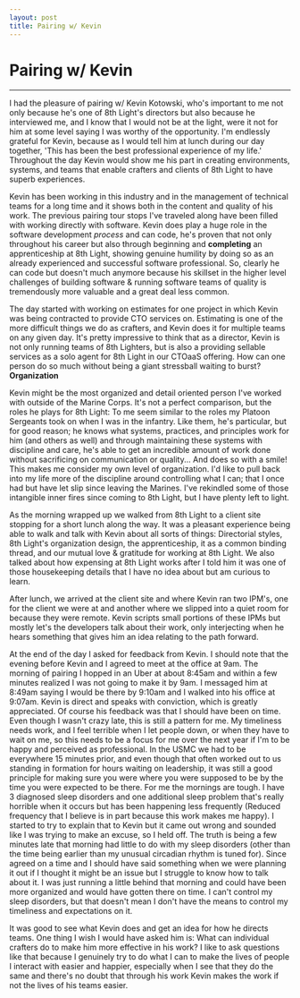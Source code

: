 ```yaml
---
layout: post
title: Pairing w/ Kevin
---
```


# Pairing w/ Kevin
<hr>

I had the pleasure of pairing w/ Kevin Kotowski, who's important to me not only because he's one of 8th Light's directors but also because he interviewed me, and I know that I would not be at the light, were it not for him at some level saying I was worthy of the opportunity. I'm endlessly grateful for Kevin, because as I would tell him at lunch during our day together, 'This has been the best professional experience of my life.' Throughout the day Kevin would show me his part in creating environments, systems, and teams that enable crafters and clients of 8th Light to have superb experiences.

Kevin has been working in this industry and in the management of technical teams for a long time and it shows both in the content and quality of his work. The previous pairing tour stops I've traveled along have been filled with working directly with software. Kevin does play a huge role in the software development _process_ and can code, he's proven that not only throughout his career but also through beginning and **completing** an apprenticeship at 8th Light, showing genuine humility by doing so as an already experienced and successful software professional. So, clearly he can code but doesn't much anymore because his skillset in the higher level challenges of building software & running software teams of quality is tremendously more valuable and a great deal less common.

The day started with working on estimates for one project in which Kevin was being contracted to provide CTO services on. Estimating is one of the more difficult things we do as crafters, and Kevin does it for multiple teams on any given day. It's pretty impressive to think that as a director, Kevin is not only running teams of 8th Lighters, but is also a providing sellable services as a solo agent for 8th Light in our CTOaaS offering. How can one person do so much without being a giant stressball waiting to burst? **Organization**

Kevin might be the most organized and detail oriented person I've worked with outside of the Marine Corps. It's not a perfect comparison, but the roles he plays for 8th Light: To me seem similar to the roles my Platoon Sergeants took on when I was in the infantry. Like them, he's particular, but for good reason; he knows what systems, practices, and principles work for him (and others as well) and through maintaining these systems with discipline and care, he's able to get an incredible amount of work done without sacrificing on communication or quality... And does so with a smile! This makes me consider my own level of organization. I'd like to pull back into my life more of the discipline around controlling what I can; that I once had but have let slip since leaving the Marines. I've rekindled some of those intangible inner fires since coming to 8th Light, but I have plenty left to light.

As the morning wrapped up we walked from 8th Light to a client site stopping for a short lunch along the way. It was a pleasant experience being able to walk and talk with Kevin about all sorts of things: Directorial styles, 8th Light's organization design, the apprenticeship, it as a common binding thread, and our mutual love & gratitude for working at 8th Light. We also talked about how expensing at 8th Light works after I told him it was one of those housekeeping details that I have no idea about but am curious to learn.

After lunch, we arrived at the client site and where Kevin ran two IPM's, one for the client we were at and another where we slipped into a quiet room for because they were remote. Kevin scripts small portions of these IPMs but mostly let's the developers talk about their work, only interjecting when he hears something that gives him an idea relating to the path forward.

At the end of the day I asked for feedback from Kevin. I should note that the evening before Kevin and I agreed to meet at the office at 9am. The morning of pairing I hopped in an Uber at about 8:45am and within a few minutes realized I was not going to make it by 9am. I messaged him at 8:49am saying I would be there by 9:10am and I walked into his office at 9:07am. Kevin is direct and speaks with conviction, which is greatly appreciated. Of course his feedback was that I should have been on time. Even though I wasn't crazy late, this is still a pattern for me. My timeliness needs work, and I feel terrible when I let people down, or when they have to wait on me, so this needs to be a focus for me over the next year if I'm to be happy and perceived as professional. In the USMC we had to be everywhere 15 minutes prior, and even though that often worked out to us standing in formation for hours waiting on leadership, it was still a good principle for making sure you were where you were supposed to be by the time you were expected to be there. For me the mornings are tough. I have 3 diagnosed sleep disorders and one additional sleep problem that's really horrible when it occurs but has been happening less frequently (Reduced frequency that I believe is in part because this work makes me happy). I started to try to explain that to Kevin but it came out wrong and sounded like I was trying to make an excuse, so I held off. The truth is being a few minutes late that morning had little to do with my sleep disorders (other than the time being earlier than my unusual circadian rhythm is tuned for). Since  agreed on a time and I should have said something when we were planning it out if I thought it might be an issue but I struggle to know how to talk about it. I was just running a little behind that morning and could have been more organized and would have gotten there on time. I can't control my sleep disorders, but that doesn't mean I don't have the means to control my timeliness and expectations on it.

It was good to see what Kevin does and get an idea for how he directs teams. One thing I wish I would have asked him is: What can individual crafters do to make him more effective in his work? I like to ask questions like that because I genuinely try to do what I can to make the lives of people I interact with easier and happier, especially when I see that they do the same and there's no doubt that through his work Kevin makes the work if not the lives of his teams easier.
